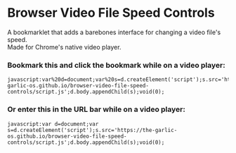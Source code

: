 # Browser Video File Speed Controls
A bookmarklet that adds a barebones interface for changing a video file's speed.  
Made for Chrome's native video player.

### Bookmark this and click the bookmark while on a video player:

    javascript:var%20d=document;var%20s=d.createElement('script');s.src='https://the-garlic-os.github.io/browser-video-file-speed-controls/script.js';d.body.appendChild(s);void(0);
    
### Or enter this in the URL bar while on a video player:

    javascript:var d=document;var s=d.createElement('script');s.src='https://the-garlic-os.github.io/browser-video-file-speed-controls/script.js';d.body.appendChild(s);void(0);
